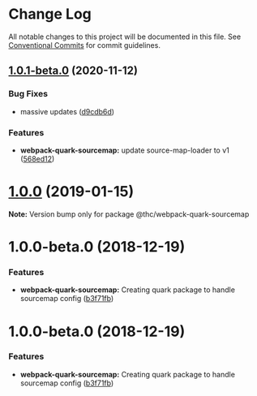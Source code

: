 # Change Log

All notable changes to this project will be documented in this file.
See [Conventional Commits](https://conventionalcommits.org) for commit guidelines.

## [1.0.1-beta.0](https://github.com/thc-tools/webpack-laboratory/compare/@thc/webpack-quark-sourcemap@1.0.0...@thc/webpack-quark-sourcemap@1.0.1-beta.0) (2020-11-12)


### Bug Fixes

* massive updates ([d9cdb6d](https://github.com/thc-tools/webpack-laboratory/commit/d9cdb6de2947dca6e215f3d5150b44176117fdeb))


### Features

* **webpack-quark-sourcemap:** update source-map-loader to v1 ([568ed12](https://github.com/thc-tools/webpack-laboratory/commit/568ed12feefce343a710ae2a74ac7f2f22f97140))





# [1.0.0](https://github.com/thc-tools/webpack-laboratory/compare/@thc/webpack-quark-sourcemap@1.0.0-beta.0...@thc/webpack-quark-sourcemap@1.0.0) (2019-01-15)

**Note:** Version bump only for package @thc/webpack-quark-sourcemap






# 1.0.0-beta.0 (2018-12-19)


### Features

* **webpack-quark-sourcemap:** Creating quark package to handle sourcemap config ([b3f71fb](https://github.com/thc-tools/webpack-laboratory/commit/b3f71fb))





# 1.0.0-beta.0 (2018-12-19)


### Features

* **webpack-quark-sourcemap:** Creating quark package to handle sourcemap config ([b3f71fb](https://github.com/thc-tools/webpack-laboratory/commit/b3f71fb))
